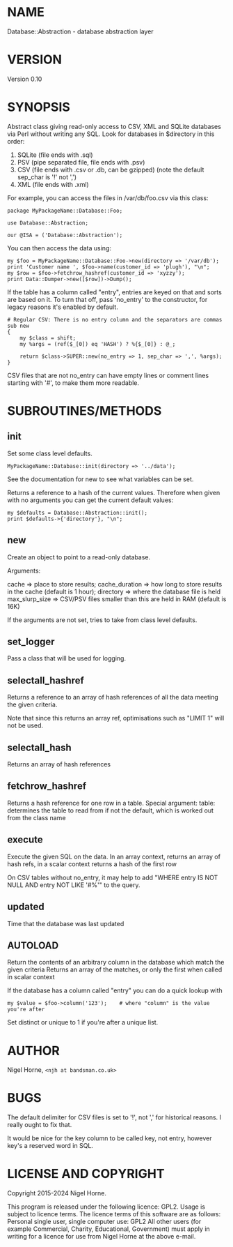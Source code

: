 # NAME

Database::Abstraction - database abstraction layer

# VERSION

Version 0.10

# SYNOPSIS

Abstract class giving read-only access to CSV, XML and SQLite databases via Perl without writing any SQL.
Look for databases in $directory in this order:
1) SQLite (file ends with .sql)
2) PSV (pipe separated file, file ends with .psv)
3) CSV (file ends with .csv or .db, can be gzipped) (note the default sep\_char is '!' not ',')
4) XML (file ends with .xml)

For example, you can access the files in /var/db/foo.csv via this class:

    package MyPackageName::Database::Foo;

    use Database::Abstraction;

    our @ISA = ('Database::Abstraction');

You can then access the data using:

    my $foo = MyPackageName::Database::Foo->new(directory => '/var/db');
    print 'Customer name ', $foo->name(customer_id => 'plugh'), "\n";
    my $row = $foo->fetchrow_hashref(customer_id => 'xyzzy');
    print Data::Dumper->new([$row])->Dump();

If the table has a column called "entry",
entries are keyed on that and sorts are based on it.
To turn that off, pass 'no\_entry' to the constructor, for legacy
reasons it's enabled by default.

    # Regular CSV: There is no entry column and the separators are commas
    sub new
    {
        my $class = shift;
        my %args = (ref($_[0]) eq 'HASH') ? %{$_[0]} : @_;

        return $class->SUPER::new(no_entry => 1, sep_char => ',', %args);
    }

CSV files that are not no\_entry can have empty lines or comment lines starting with '#',
to make them more readable.

# SUBROUTINES/METHODS

## init

Set some class level defaults.

    MyPackageName::Database::init(directory => '../data');

See the documentation for new to see what variables can be set.

Returns a reference to a hash of the current values.
Therefore when given with no arguments you can get the current default values:

    my $defaults = Database::Abstraction::init();
    print $defaults->{'directory'}, "\n";

## new

Create an object to point to a read-only database.

Arguments:

cache => place to store results;
cache\_duration => how long to store results in the cache (default is 1 hour);
directory => where the database file is held
max\_slurp\_size => CSV/PSV files smaller than this are held in RAM (default is 16K)

If the arguments are not set, tries to take from class level defaults.

## set\_logger

Pass a class that will be used for logging.

## selectall\_hashref

Returns a reference to an array of hash references of all the data meeting
the given criteria.

Note that since this returns an array ref,
optimisations such as "LIMIT 1" will not be used.

## selectall\_hash

Returns an array of hash references

## fetchrow\_hashref

Returns a hash reference for one row in a table.
Special argument: table: determines the table to read from if not the default,
which is worked out from the class name

## execute

Execute the given SQL on the data.
In an array context, returns an array of hash refs,
in a scalar context returns a hash of the first row

On CSV tables without no\_entry, it may help to add
"WHERE entry IS NOT NULL AND entry NOT LIKE '#%'"
to the query.

## updated

Time that the database was last updated

## AUTOLOAD

Return the contents of an arbitrary column in the database which match the
given criteria
Returns an array of the matches,
or only the first when called in scalar context

If the database has a column called "entry" you can do a quick lookup with

    my $value = $foo->column('123');    # where "column" is the value you're after

Set distinct or unique to 1 if you're after a unique list.

# AUTHOR

Nigel Horne, `<njh at bandsman.co.uk>`

# BUGS

The default delimiter for CSV files is set to '!', not ',' for historical reasons.
I really ought to fix that.

It would be nice for the key column to be called key, not entry,
however key's a reserved word in SQL.

# LICENSE AND COPYRIGHT

Copyright 2015-2024 Nigel Horne.

This program is released under the following licence: GPL2.
Usage is subject to licence terms.
The licence terms of this software are as follows:
Personal single user, single computer use: GPL2
All other users (for example Commercial, Charity, Educational, Government)
must apply in writing for a licence for use from Nigel Horne at the
above e-mail.

